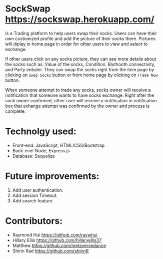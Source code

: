 # SockSwap  https://sockswap.herokuapp.com/
Is a Trading platform to help users swap their socks.
Users can have their own customized profile and add the picture of their socks there. Pictures will diplay in home page in order for other users to view and select to exchange. 

If other users click on any socks picture, they can see more details about the socks such as: Value of the socks, Condition, Bluthooth connectivity, and Party enbaler. They can swap the socks right from the item page by clicking on `Swap Socks` button or from home page by clicking on `Trade Now` button.

When someone attempt to trade any socks, socks owner will receive a notification that someone wants to have socks exchange. Right after the sock owner confirmed, other user will receive a notification in notification box that exhange attempt was confirmed by the owner and process is complete.


# Technolgy used:
- Front-end: JavaScript, HTML/CSS/Bootstrap
- Back-end: Node, Express.js
- Database: Sequelize

# Future improvements:
1. Add user authentication.
2. Add session Timeout.
3. Add search feature.

# Contributors:
* Raymond Hui https://github.com/raywhui
* Hillary Ellis https://github.com/hillaryellis37
* Matthew https://github.com/metaversedance
* Shirin Rad https://github.com/shirinR
